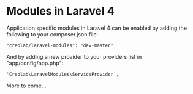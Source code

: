 # Modules in Laravel 4

Application specific modules in Laravel 4 can be enabled by adding the following to your composer.json file:

    "creolab/laravel-modules": "dev-master"

And by adding a new provider to your providers list in "app/config/app.php":

    'Creolab\LaravelModules\ServiceProvider',

More to come...

